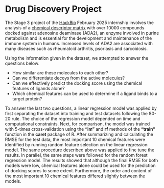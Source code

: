 # Drug Discovery Project

The Stage 3 project of the [HackBio](https://thehackbio.com) February 2025 internship involves the analysis of a [chemical descriptor matrix](https://github.com/HackBio-Internship/2025_project_collection/raw/refs/heads/main/Python/Dataset/drug_class_struct.txt) with over 10000 compounds docked against adenosine deaminase (ADA2), an enzyme involved in purine metabolism and is essential for the development and maintenance of the immune system in humans. Increased levels of ADA2 are associated with many diseases such as rheumatoid arthritis, psoriasis and sarcoidosis.

Using the information given in the dataset, we attempted to answer the questions below:

- How similar are these molecules to each other?
- Can we differentiate decoys from the active molecules?
- Can we effectively predict the docking score using the chemical features of ligands alone?
- Which chemical features can be used to determine if a ligand binds to a target protein?


To answer the last two questions, a linear regression model was applied by first separating the dataset into training and test datasets following the 80-20 rule. The choice of the regression model depended on time and computational constraints. Next, for comparison, the model was trained with 5-times cross-validation using the **“lm”** and **rf** methods of the **“train”** function in the **caret** package of R. After summarizing and calculating the RMSE for the test data, the most important 10 chemical features were identified by running random feature selection on the linear regression model. The same procedure described above was applied to fine tune the results. In parallel, the same steps were followed for the random forest regression model. The results showed that although the final RMSE for both models were low, chemical features alone could be used for the prediction of docking scores to some extent. Furthermore, the order and content of the most important 10 chemical features differed slightly between the models. 
